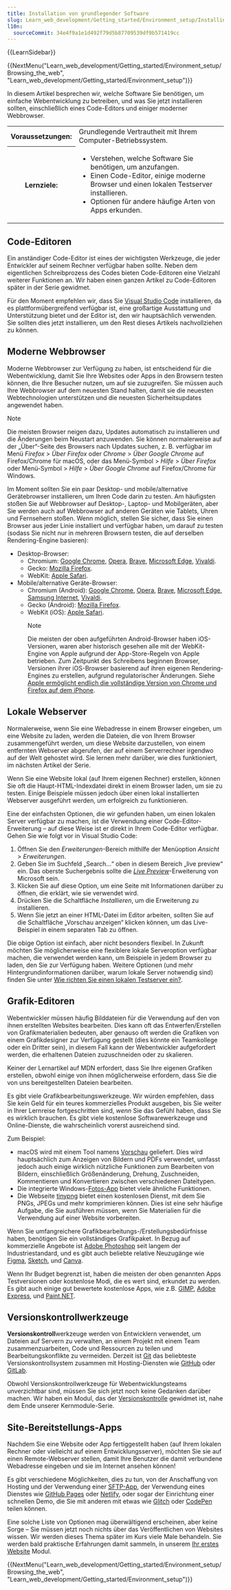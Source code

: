 ```yaml
---
title: Installation von grundlegender Software
slug: Learn_web_development/Getting_started/Environment_setup/Installing_software
l10n:
  sourceCommit: 34e4f9a1e1d492f79d5b87709539df9b571419cc
---
```


{{LearnSidebar}}

{{NextMenu("Learn_web_development/Getting_started/Environment_setup/Browsing_the_web", "Learn_web_development/Getting_started/Environment_setup")}}

In diesem Artikel besprechen wir, welche Software Sie benötigen, um einfache Webentwicklung zu betreiben, und was Sie jetzt installieren sollten, einschließlich eines Code-Editors und einiger moderner Webbrowser.

<table>
  <tbody>
    <tr>
      <th scope="row">Voraussetzungen:</th>
      <td>
        Grundlegende Vertrautheit mit Ihrem Computer-Betriebssystem.
      </td>
    </tr>
    <tr>
      <th scope="row">Lernziele:</th>
      <td>
        <ul>
          <li>Verstehen, welche Software Sie benötigen, um anzufangen.</li>
          <li>Einen Code-Editor, einige moderne Browser und einen lokalen Testserver installieren.</li>
          <li>Optionen für andere häufige Arten von Apps erkunden.</li>
        </ul>
      </td>
    </tr>
  </tbody>
</table>

## Code-Editoren

Ein anständiger Code-Editor ist eines der wichtigsten Werkzeuge, die jeder Entwickler auf seinem Rechner verfügbar haben sollte. Neben dem eigentlichen Schreibprozess des Codes bieten Code-Editoren eine Vielzahl weiterer Funktionen an. Wir haben einen ganzen Artikel zu Code-Editoren später in der Serie gewidmet.

Für den Moment empfehlen wir, dass Sie [Visual Studio Code](https://code.visualstudio.com/) installieren, da es plattformübergreifend verfügbar ist, eine großartige Ausstattung und Unterstützung bietet und der Editor ist, den wir hauptsächlich verwenden. Sie sollten dies jetzt installieren, um den Rest dieses Artikels nachvollziehen zu können.

## Moderne Webbrowser

Moderne Webbrowser zur Verfügung zu haben, ist entscheidend für die Webentwicklung, damit Sie Ihre Websites oder Apps in den Browsern testen können, die Ihre Besucher nutzen, um auf sie zuzugreifen. Sie müssen auch Ihre Webbrowser auf dem neuesten Stand halten, damit sie die neuesten Webtechnologien unterstützen und die neuesten Sicherheitsupdates angewendet haben.

> [!NOTE]
> Die meisten Browser neigen dazu, Updates automatisch zu installieren und die Änderungen beim Neustart anzuwenden. Sie können normalerweise auf der „Über“-Seite des Browsers nach Updates suchen, z. B. verfügbar im Menü _Firefox_ > _Über Firefox_ oder _Chrome_ > _Über Google Chrome_ auf Firefox/Chrome für macOS, oder das Menü-Symbol > _Hilfe_ > _Über Firefox_ oder Menü-Symbol > _Hilfe_ > _Über Google Chrome_ auf Firefox/Chrome für Windows.

Im Moment sollten Sie ein paar Desktop- und mobile/alternative Gerätebrowser installieren, um Ihren Code darin zu testen. Am häufigsten stoßen Sie auf Webbrowser auf Desktop-, Laptop- und Mobilgeräten, aber Sie werden auch auf Webbrowser auf anderen Geräten wie Tablets, Uhren und Fernsehern stoßen. Wenn möglich, stellen Sie sicher, dass Sie einen Browser aus jeder Linie installiert und verfügbar haben, um darauf zu testen (sodass Sie nicht nur in mehreren Browsern testen, die auf derselben Rendering-Engine basieren):

- Desktop-Browser:
  - Chromium: [Google Chrome](https://www.google.com/chrome/), [Opera](https://www.opera.com/browsers/opera), [Brave](https://brave.com/download/), [Microsoft Edge](https://www.microsoft.com/en-us/edge), [Vivaldi](https://vivaldi.com/).
  - Gecko: [Mozilla Firefox](https://www.mozilla.org/en-US/firefox/new/).
  - WebKit: [Apple Safari](https://www.apple.com/safari/).
- Mobile/alternative Geräte-Browser:
  - Chromium (Android): [Google Chrome](https://www.google.com/chrome/go-mobile/), [Opera](https://www.opera.com/browsers/opera), [Brave](https://brave.com/download/), [Microsoft Edge](https://www.microsoft.com/en-us/edge/mobile), [Samsung Internet](https://www.samsung.com/us/support/owners/app/samsung-internet), [Vivaldi](https://vivaldi.com/android/).
  - Gecko (Android): [Mozilla Firefox](https://www.mozilla.org/en-US/firefox/browsers/mobile/android/).
  - WebKit (iOS): [Apple Safari](https://www.apple.com/safari/).
    > [!NOTE]
    > Die meisten der oben aufgeführten Android-Browser haben iOS-Versionen, waren aber historisch gesehen alle mit der WebKit-Engine von Apple aufgrund der App-Store-Regeln von Apple betrieben. Zum Zeitpunkt des Schreibens beginnen Browser, Versionen ihrer iOS-Browser basierend auf ihren eigenen Rendering-Engines zu erstellen, aufgrund regulatorischer Änderungen. Siehe [Apple ermöglicht endlich die vollständige Version von Chrome und Firefox auf dem iPhone](https://www.theverge.com/2024/1/25/24050478/apple-ios-17-4-browser-engines-eu).

## Lokale Webserver

Normalerweise, wenn Sie eine Webadresse in einem Browser eingeben, um eine Website zu laden, werden die Dateien, die von Ihrem Browser zusammengeführt werden, um diese Website darzustellen, von einem entfernten Webserver abgerufen, der auf einem Serverrechner irgendwo auf der Welt gehostet wird. Sie lernen mehr darüber, wie dies funktioniert, im nächsten Artikel der Serie.

Wenn Sie eine Website lokal (auf Ihrem eigenen Rechner) erstellen, können Sie oft die Haupt-HTML-Indexdatei direkt in einem Browser laden, um sie zu testen. Einige Beispiele müssen jedoch über einen lokal installierten Webserver ausgeführt werden, um erfolgreich zu funktionieren.

Eine der einfachsten Optionen, die wir gefunden haben, um einen lokalen Server verfügbar zu machen, ist die Verwendung einer Code-Editor-Erweiterung – auf diese Weise ist er direkt in Ihrem Code-Editor verfügbar. Gehen Sie wie folgt vor in Visual Studio Code:

1. Öffnen Sie den _Erweiterungen_-Bereich mithilfe der Menüoption _Ansicht_ > _Erweiterungen_.
2. Geben Sie im Suchfeld „Search...“ oben in diesem Bereich „live preview“ ein. Das oberste Suchergebnis sollte die [_Live Preview_](https://marketplace.visualstudio.com/items?itemName=ms-vscode.live-server)-Erweiterung von Microsoft sein.
3. Klicken Sie auf diese Option, um eine Seite mit Informationen darüber zu öffnen, die erklärt, wie sie verwendet wird.
4. Drücken Sie die Schaltfläche _Installieren_, um die Erweiterung zu installieren.
5. Wenn Sie jetzt an einer HTML-Datei im Editor arbeiten, sollten Sie auf die Schaltfläche „Vorschau anzeigen“ klicken können, um das Live-Beispiel in einem separaten Tab zu öffnen.

Die obige Option ist einfach, aber nicht besonders flexibel. In Zukunft möchten Sie möglicherweise eine flexiblere lokale Serveroption verfügbar machen, die verwendet werden kann, um Beispiele in jedem Browser zu laden, den Sie zur Verfügung haben. Weitere Optionen (und mehr Hintergrundinformationen darüber, warum lokale Server notwendig sind) finden Sie unter [Wie richten Sie einen lokalen Testserver ein?](/de/docs/Learn_web_development/Howto/Tools_and_setup/set_up_a_local_testing_server).

## Grafik-Editoren

Webentwickler müssen häufig Bilddateien für die Verwendung auf den von ihnen erstellten Websites bearbeiten. Dies kann oft das Entwerfen/Erstellen von Grafikmaterialien bedeuten, aber genauso oft werden die Grafiken von einem Grafikdesigner zur Verfügung gestellt (dies könnte ein Teamkollege oder ein Dritter sein), in diesem Fall kann der Webentwickler aufgefordert werden, die erhaltenen Dateien zuzuschneiden oder zu skalieren.

Keiner der Lernartikel auf MDN erfordert, dass Sie Ihre eigenen Grafiken erstellen, obwohl einige von ihnen möglicherweise erfordern, dass Sie die von uns bereitgestellten Dateien bearbeiten.

Es gibt viele Grafikbearbeitungswerkzeuge. Wir würden empfehlen, dass Sie kein Geld für ein teures kommerzielles Produkt ausgeben, bis Sie weiter in Ihrer Lernreise fortgeschritten sind, _wenn_ Sie das Gefühl haben, dass Sie es wirklich brauchen. Es gibt viele kostenlose Softwarewerkzeuge und Online-Dienste, die wahrscheinlich vorerst ausreichend sind.

Zum Beispiel:

- macOS wird mit einem Tool namens [Vorschau](https://support.apple.com/en-gb/guide/preview/welcome/mac) geliefert. Dies wird hauptsächlich zum Anzeigen von Bildern und PDFs verwendet, umfasst jedoch auch einige wirklich nützliche Funktionen zum Bearbeiten von Bildern, einschließlich Größenänderung, Drehung, Zuschneiden, Kommentieren und Konvertieren zwischen verschiedenen Dateitypen.
- Die integrierte Windows-[Fotos-App](https://support.microsoft.com/en-gb/windows/manage-photos-and-videos-with-microsoft-photos-app-c0c6422f-d4cb-2e3d-eb65-7069071b2f9b) bietet viele ähnliche Funktionen.
- Die Webseite [tinypng](https://tinypng.com/) bietet einen kostenlosen Dienst, mit dem Sie PNGs, JPEGs und mehr komprimieren können. Dies ist eine sehr häufige Aufgabe, die Sie ausführen müssen, wenn Sie Materialien für die Verwendung auf einer Website vorbereiten.

Wenn Sie umfangreichere Grafikbearbeitungs-/Erstellungsbedürfnisse haben, benötigen Sie ein vollständiges Grafikpaket. In Bezug auf kommerzielle Angebote ist [Adobe Photoshop](https://www.adobe.com/products/photoshop.html) seit langem der Industriestandard, und es gibt auch beliebte relative Neuzugänge wie [Figma](https://www.figma.com/), [Sketch](https://www.sketch.com/), und [Canva](https://www.canva.com).

Wenn Ihr Budget begrenzt ist, haben die meisten der oben genannten Apps Testversionen oder kostenlose Modi, die es wert sind, erkundet zu werden. Es gibt auch einige gut bewertete kostenlose Apps, wie z.B. [GIMP](https://www.gimp.org/), [Adobe Express](https://www.adobe.com/express/), und [Paint.NET](https://www.getpaint.net/).

## Versionskontrollwerkzeuge

**Versionskontroll**werkzeuge werden von Entwicklern verwendet, um Dateien auf Servern zu verwalten, an einem Projekt mit einem Team zusammenzuarbeiten, Code und Ressourcen zu teilen und Bearbeitungskonflikte zu vermeiden. Derzeit ist [Git](https://git-scm.com/) das beliebteste Versionskontrollsystem zusammen mit Hosting-Diensten wie [GitHub](https://github.com/) oder [GitLab](https://about.gitlab.com/).

Obwohl Versionskontrollwerkzeuge für Webentwicklungsteams unverzichtbar sind, müssen Sie sich jetzt noch keine Gedanken darüber machen. Wir haben ein Modul, das der [Versionskontrolle](/de/docs/Learn_web_development/Core/Version_control) gewidmet ist, nahe dem Ende unserer Kernmodule-Serie.

## Site-Bereitstellungs-Apps

Nachdem Sie eine Website oder App fertiggestellt haben (auf Ihrem lokalen Rechner oder vielleicht auf einem Entwicklungsserver), möchten Sie sie auf einen Remote-Webserver stellen, damit Ihre Benutzer die damit verbundene Webadresse eingeben und sie im Internet ansehen können!

Es gibt verschiedene Möglichkeiten, dies zu tun, von der Anschaffung von Hosting und der Verwendung einer [SFTP-App](/de/docs/Learn_web_development/Howto/Tools_and_setup/Upload_files_to_a_web_server#sftp), der Verwendung eines Dienstes wie [GitHub Pages](https://pages.github.com/) oder [Netlify](https://www.netlify.com/), oder sogar der Einrichtung einer schnellen Demo, die Sie mit anderen mit etwas wie [Glitch](https://glitch.com/) oder [CodePen](https://codepen.io/) teilen können.

Eine solche Liste von Optionen mag überwältigend erscheinen, aber keine Sorge – Sie müssen jetzt noch nichts über das Veröffentlichen von Websites wissen. Wir werden dieses Thema später im Kurs viele Male behandeln. Sie werden bald praktische Erfahrungen damit sammeln, in unserem [Ihr erstes Website](/de/docs/Learn_web_development/Getting_started/Your_first_website) Modul.

{{NextMenu("Learn_web_development/Getting_started/Environment_setup/Browsing_the_web", "Learn_web_development/Getting_started/Environment_setup")}}
